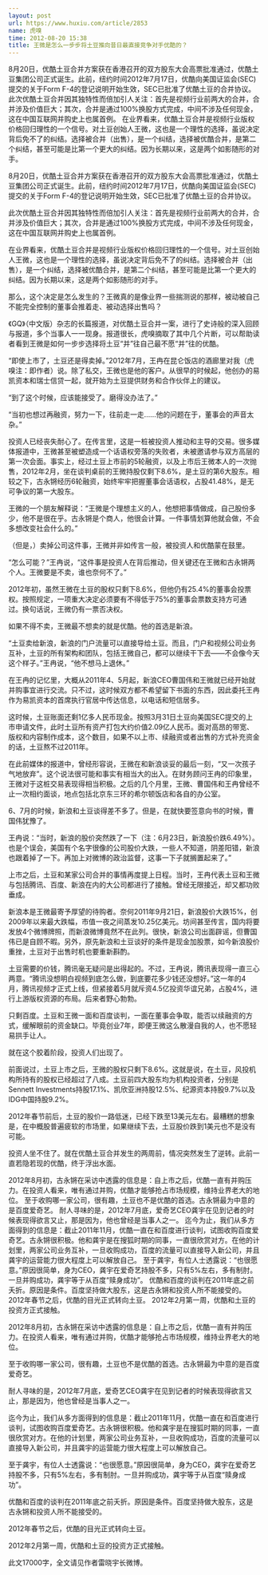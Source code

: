 ```yaml
---
layout: post
url: https://www.huxiu.com/article/2853
name: 虎嗅
time: 2012-08-20 15:38
title: 王微是怎么一步步将土豆推向昔日最直接竞争对手优酷的？
---
```

8月20日，优酷土豆合并方案获在香港召开的双方股东大会高票批准通过，优酷土豆集团公司正式诞生。此前，纽约时间2012年7月17日，优酷向美国证监会(SEC)提交的关于Form F-4的登记说明开始生效，SEC已批准了优酷土豆的合并协议。 此次优酷土豆合并因其独特性而倍加引人关注：首先是视频行业前两大的合并，合并涉及价值巨大；其次，合并是通过100%换股方式完成，中间不涉及任何现金，这在中国互联网并购史上也属首例。 在业界看来，优酷土豆合并是视频行业版权价格回归理性的一个信号。对土豆创始人王微，这也是一个理性的选择，虽说决定背后免不了的纠结。选择被合并（出售），是一个纠结，选择被优酷合并，是第二个纠结，甚至可能是比第一个更大的纠结。因为长期以来，这是两个如影随形的对手。

8月20日，优酷土豆合并方案获在香港召开的双方股东大会高票批准通过，优酷土豆集团公司正式诞生。此前，纽约时间2012年7月17日，优酷向美国证监会(SEC)提交的关于Form F-4的登记说明开始生效，SEC已批准了优酷土豆的合并协议。

此次优酷土豆合并因其独特性而倍加引人关注：首先是视频行业前两大的合并，合并涉及价值巨大；其次，合并是通过100%换股方式完成，中间不涉及任何现金，这在中国互联网并购史上也属首例。

在业界看来，优酷土豆合并是视频行业版权价格回归理性的一个信号。对土豆创始人王微，这也是一个理性的选择，虽说决定背后免不了的纠结。选择被合并（出售），是一个纠结，选择被优酷合并，是第二个纠结，甚至可能是比第一个更大的纠结。因为长期以来，这是两个如影随形的对手。

那么，这个决定是怎么发生的？王微真的是像业界一些揣测说的那样，被动被自己不能完全控制的董事会推着走、被动选择出售吗？

《GQ》（中文版）杂志的长篇报道，对优酷土豆合并一案，进行了史诗般的深入回顾与报道，多个当事人一一现身。报道很长，虎嗅摘取了其中几个片断，可以帮助读者看到王微是如何一步步选择将土豆“并”往自己最不愿“并”往的优酷。

“即使上市了，土豆还是得卖掉。”2012年7月，王冉在昆仑饭店的酒廊里对我（虎嗅注：即作者）说。除了私交，王微也是他的客户。从很早的时候起，他创办的易凯资本和瑞士信贷一起，就开始为土豆提供财务和合作伙伴上的建议。

“到了这个时候，应该能接受了。磨得没办法了。”

“当初也想过再融资，努力一下，往前走一走……他的问题在于，董事会的声音太杂。”

投资人已经丧失耐心了。在传言里，这是一桩被投资人推动和主导的交易。很多媒体报道中，王微甚至被塑造成一个话语权旁落的失败者，未被邀请参与双方高层的第一次会面。事实上，经过土豆上市前的5轮融资，以及上市后王微本人的一次抛售，2012年2月，坐在谈判桌前的王微持股仅剩下8.6%，是土豆的第6大股东。相较之下，古永锵经历6轮融资，始终牢牢把握董事会话语权，占股41.48%，是无可争议的第一大股东。

王微的一个朋友解释说：“王微是个理想主义的人，他想把事情做成，自己股份多少，他不是很在乎。古永锵是个商人，他很会计算。一件事情划算他就会做，不会多想改变社会什么的。”

（但是，）卖掉公司这件事，王微并非如传言一般，被投资人和优酷蒙在鼓里。

“怎么可能？”王冉说，“这件事是投资人在背后推动，但关键还在王微和古永锵两个人。王微要是不卖，谁也奈何不了。”

2012年初，虽然王微在土豆的股权只剩下8.6%，但他仍有25.4%的董事会投票权。按照规定，一项重大决定必须要有不得低于75%的董事会票数支持方可通过。换句话说，王微仍有一票否决权。

如果不得不卖，王微最不想卖的就是优酷。他的首选是新浪。

“土豆卖给新浪，新浪的门户流量可以直接导给土豆。而且，门户和视频公司业务互补，土豆的所有架构和团队，包括王微自己，都可以继续干下去——不会像今天这个样子。”王冉说，“他不想马上退休。”

在王冉的记忆里，大概从2011年4、5月起，新浪CEO曹国伟和王微就已经开始就并购事宜进行交流。只不过，这时候双方都不希望留下书面的东西，因此委托王冉作为易凯资本的首席执行官居中传达信息，以电话和短信居多。

这时候，土豆账面还剩1亿多人民币现金。按照3月31日土豆向美国SEC提交的上市申请文件，此时土豆所有资产打包大约价值2.09亿人民币。面对高昂的带宽、版权和内容制作成本，这个数目，如果不以上市、续融资或者出售的方式补充资金的话，土豆熬不过2011年。

在此前媒体的报道中，曾经形容说，王微在和新浪谈妥的最后一刻，“又一次孩子气地放弃”。这个说法很可能和事实有相当大的出入。在财务顾问王冉的印象里，王微对于这桩交易表现得相当积极。之后的几个月里，王微、曹国伟和王冉曾经不止一次相约面谈，地点包括北京东三环的希尔顿饭店和各自的办公室。

6、7月的时候，新浪和土豆谈得差不多了。但是，在就快要签意向书的时候，曹国伟犹豫了。

王冉说：“当时，新浪的股价突然跌了一下（注：6月23日，新浪股价跌6.49%）。也是个误会，美国有个名字很像的公司股价大跌，一些人不知道，阴差阳错，新浪也跟着掉了一下。再加上对微博的政治监督，这事一下子就搁置起来了。”

上市之后，土豆和某家公司合并的事情再度提上日程。当时，王冉代表土豆和王微与包括腾讯、百度、新浪在内的大公司都进行了接触。曾经无限接近，却又都功败垂成。

新浪本是王微最寄予厚望的待购者。奈何2011年9月21日，新浪股价大跌15%，创2009年以来最大跌幅，市值一夜之间蒸发10.25亿美元。坊间甚至传言，国内将要发放4个微博牌照，而新浪微博竟然不在此列。很快，新浪公司出面辟谣，但曹国伟已是自顾不暇。另外，原先新浪和土豆谈好的条件是现金加股票，如今新浪股价重挫，土豆对于出售时机也要重新斟酌。

土豆需要的价钱，腾讯毫无疑问是出得起的。不过，王冉说，腾讯表现得一直三心两意。“腾讯没想明白视频到底怎么做，到底要花多少钱还没想好。”这一年的4月，腾讯视频才正式上线，但紧接着5月就斥资4.5亿投资华谊兄弟，占股4%，进行上游版权资源的布局。后来者野心勃勃。

只剩百度。土豆和王微一面和百度谈判，一面在董事会争取，能否以续融资的方式，缓解眼前的资金缺口。毕竟创业7年，即便王微这么散漫自我的人，也不愿轻易拱手让人。

就在这个胶着阶段，投资人们出现了。

前面说过，土豆上市之后，王微的股权只剩下8.6%。这就是说，在土豆，风投机构所持有的股权已经超过了八成。土豆前四大股东均为机构投资者，分别是Sennett Investments持股17.1%、凯欣亚洲持股12.5%、纪源资本持股9.7%以及IDG中国持股9.2%。

2012年春节前后，土豆的股价一路低迷，已经下跌至13美元左右。最糟糕的想象是，在中概股普遍疲软的市场里，如果继续下去，土豆股价跌到1美元也不是没有可能。

投资人坐不住了。就在优酷土豆合并发生的两周前，情况突然发生了逆转。此前一直若隐若现的优酷，终于浮出水面。

2012年8月初，古永锵在采访中透露的信息是：自上市之后，优酷一直有并购压力。在投资人看来，唯有通过并购，优酷才能够抢占市场规模，维持业界老大的地位。 至于收购哪一家公司，很有趣，土豆也不是优酷的首选。古永锵最为中意的是百度爱奇艺。 耐人寻味的是，2012年7月底，爱奇艺CEO龚宇在见到记者的时候表现得欲言又止，那是因为，他也曾经是当事人之一。 迄今为止，我们从多方面得到的信息是：截止2011年11月，优酷一直在和百度进行谈判，试图收购百度爱奇艺。古永锵很积极。他和龚宇是在搜狐时期的同事，一直很欣赏对方。在他的计划里，两家公司业务互补，一旦收购成功，百度的流量可以直接导入新公司，并且龚宇的运营能力很大程度上可以解放自己。 至于龚宇，有位人士透露说：“也很愿意。”原因很简单，身为CEO，龚宇在爱奇艺持股不多，只有5%左右，多有制肘。一旦并购成功，龚宇等于从百度“赎身成功”。 优酷和百度的谈判在2011年底之前夭折。原因是条件。百度坚持做大股东，这是古永锵和投资人所不能接受的。 2012年春节之后，优酷的目光正式转向土豆。 2012年2月第一周，优酷和土豆的投资方正式接触。

2012年8月初，古永锵在采访中透露的信息是：自上市之后，优酷一直有并购压力。在投资人看来，唯有通过并购，优酷才能够抢占市场规模，维持业界老大的地位。

至于收购哪一家公司，很有趣，土豆也不是优酷的首选。古永锵最为中意的是百度爱奇艺。

耐人寻味的是，2012年7月底，爱奇艺CEO龚宇在见到记者的时候表现得欲言又止，那是因为，他也曾经是当事人之一。

迄今为止，我们从多方面得到的信息是：截止2011年11月，优酷一直在和百度进行谈判，试图收购百度爱奇艺。古永锵很积极。他和龚宇是在搜狐时期的同事，一直很欣赏对方。在他的计划里，两家公司业务互补，一旦收购成功，百度的流量可以直接导入新公司，并且龚宇的运营能力很大程度上可以解放自己。

至于龚宇，有位人士透露说：“也很愿意。”原因很简单，身为CEO，龚宇在爱奇艺持股不多，只有5%左右，多有制肘。一旦并购成功，龚宇等于从百度“赎身成功”。

优酷和百度的谈判在2011年底之前夭折。原因是条件。百度坚持做大股东，这是古永锵和投资人所不能接受的。

2012年春节之后，优酷的目光正式转向土豆。

2012年2月第一周，优酷和土豆的投资方正式接触。

此文17000字，全文请见作者雷晓宇长微博。

